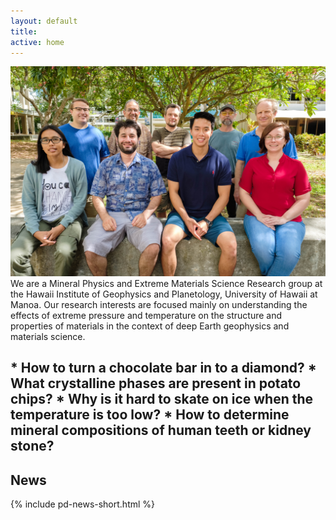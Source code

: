 ```yaml
---
layout: default
title: 
active: home
---
```


<script>
  (function(i,s,o,g,r,a,m){i['GoogleAnalyticsObject']=r;i[r]=i[r]||function(){
  (i[r].q=i[r].q||[]).push(arguments)},i[r].l=1*new Date();a=s.createElement(o),
  m=s.getElementsByTagName(o)[0];a.async=1;a.src=g;m.parentNode.insertBefore(a,m)
  })(window,document,'script','https://www.google-analytics.com/analytics.js','ga');

  ga('create', 'UA-77542298-1', 'auto');
  ga('send', 'pageview');
</script>

<div>
<img class="left" width="670" src="images/Group.jpg">
</div>



<div class="splitleft">
<div class="box2">
We are a Mineral Physics and Extreme Materials Science Research group at the Hawaii Institute of Geophysics and Planetology, University of Hawaii at Manoa.
Our research interests are focused mainly on understanding the effects of extreme pressure and temperature on the structure and 
properties of materials in the context of deep Earth geophysics and materials science.
</div>
</div>

<div class="splitleft">
<div class="box2">
<h2 Have you ever wondered:>
  * How to turn a chocolate bar in to a diamond?
  * What crystalline phases are present in potato chips?
  * Why is it hard to skate on ice when the temperature is too low?
  * How to determine mineral compositions of human teeth or kidney stone?
<h2 We answer similar questions in our research every day - you should join us!!!>
</div>
</div>






<div class="splitright">
<div class="box1">
<h2>News</h2>
{% include pd-news-short.html %}</div>
</div>

<div class="clear"></div>
